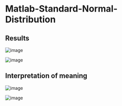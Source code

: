# Matlab-Standard-Normal-Distribution

## Results

![image](https://user-images.githubusercontent.com/71545160/118110532-78e11400-b41d-11eb-95e1-20279a5688ba.png)

![image](https://user-images.githubusercontent.com/71545160/118110550-7f6f8b80-b41d-11eb-8244-71b4b9b03d32.png)

## Interpretation of meaning

![image](https://user-images.githubusercontent.com/71545160/118110660-a75eef00-b41d-11eb-9a01-a4093ae7c62f.png)

![image](https://user-images.githubusercontent.com/71545160/118110663-a928b280-b41d-11eb-98bb-46b20deda330.png)
